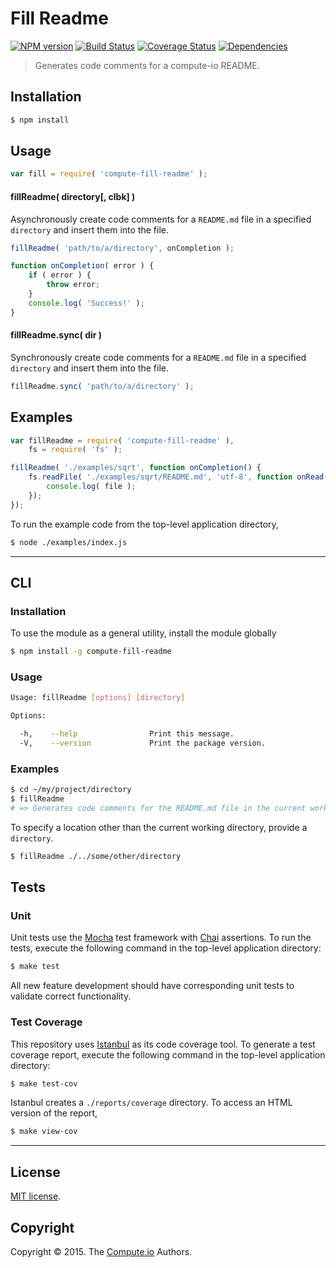 Fill Readme
===
[![NPM version][npm-image]][npm-url] [![Build Status][travis-image]][travis-url] [![Coverage Status][codecov-image]][codecov-url] [![Dependencies][dependencies-image]][dependencies-url]

> Generates code comments for a compute-io README.


## Installation

``` bash
$ npm install
```


## Usage

``` javascript
var fill = require( 'compute-fill-readme' );
```

#### fillReadme( directory[, clbk] )

Asynchronously create code comments for a `README.md` file in a specified `directory` and insert them into the file.

``` javascript
fillReadme( 'path/to/a/directory', onCompletion );

function onCompletion( error ) {
	if ( error ) {
		throw error;
	}
	console.log( 'Success!' );
}
```

#### fillReadme.sync( dir )

Synchronously create code comments for a `README.md` file in a specified `directory` and insert them into the file.

``` javascript
fillReadme.sync( 'path/to/a/directory' );
```

## Examples

``` javascript
var fillReadme = require( 'compute-fill-readme' ),
	fs = require( 'fs' );

fillReadme( './examples/sqrt', function onCompletion() {
	fs.readFile( './examples/sqrt/README.md', 'utf-8', function onRead( error, file ) {
		console.log( file );
	});
});
```

To run the example code from the top-level application directory,

``` bash
$ node ./examples/index.js
```
---
## CLI


### Installation

To use the module as a general utility, install the module globally

``` bash
$ npm install -g compute-fill-readme
```


### Usage

``` bash
Usage: fillReadme [options] [directory]

Options:

  -h,    --help                Print this message.
  -V,    --version             Print the package version.
```

### Examples

``` bash
$ cd ~/my/project/directory
$ fillReadme
# => Generates code comments for the README.md file in the current working directory and overwrites it
```

To specify a location other than the current working directory, provide a `directory`.

``` bash
$ fillReadme ./../some/other/directory
```

## Tests

### Unit

Unit tests use the [Mocha](http://mochajs.org/) test framework with [Chai](http://chaijs.com) assertions. To run the tests, execute the following command in the top-level application directory:

``` bash
$ make test
```

All new feature development should have corresponding unit tests to validate correct functionality.


### Test Coverage

This repository uses [Istanbul](https://github.com/gotwarlost/istanbul) as its code coverage tool. To generate a test coverage report, execute the following command in the top-level application directory:

``` bash
$ make test-cov
```

Istanbul creates a `./reports/coverage` directory. To access an HTML version of the report,

``` bash
$ make view-cov
```


---
## License

[MIT license](http://opensource.org/licenses/MIT).


## Copyright

Copyright &copy; 2015. The [Compute.io](https://github.com/compute-io) Authors.


[npm-image]: http://img.shields.io/npm/v/.svg
[npm-url]: https://npmjs.org/package/

[travis-image]: http://img.shields.io/travis/compute-io/fill-readme/master.svg
[travis-url]: https://travis-ci.org/compute-io/fill-readme

[codecov-image]: https://img.shields.io/codecov/c/github/compute-io/fill-readme/master.svg
[codecov-url]: https://codecov.io/github/compute-io/fill-readme?branch=master

[dependencies-image]: http://img.shields.io/david/compute-io/fill-readme.svg
[dependencies-url]: https://david-dm.org/compute-io/fill-readme

[dev-dependencies-image]: http://img.shields.io/david/dev/compute-io/fill-readme.svg
[dev-dependencies-url]: https://david-dm.org/dev/compute-io/fill-readme

[github-issues-image]: http://img.shields.io/github/issues/compute-io/fill-readme.svg
[github-issues-url]: https://github.com/compute-io/fill-readme/issues
